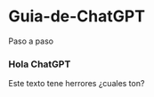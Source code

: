 # Guia-de-ChatGPT
Paso a paso
<h3> Hola ChatGPT </h3>

<p>Este texto tene herrores ¿cuales ton? </p>
